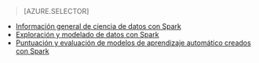 > [AZURE.SELECTOR]
- [Información general de ciencia de datos con Spark](../articles/machine-learning-data-science-spark-overview.md)
- [Exploración y modelado de datos con Spark](../articles/machine-learning/machine-learning-data-science-spark-data-exploration-modeling.md)
- [Puntuación y evaluación de modelos de aprendizaje automático creados con Spark](../articles/machine-learning/machine-learning-data-science-spark-model-consumption.md)

<!---HONumber=AcomDC_0420_2016-->
